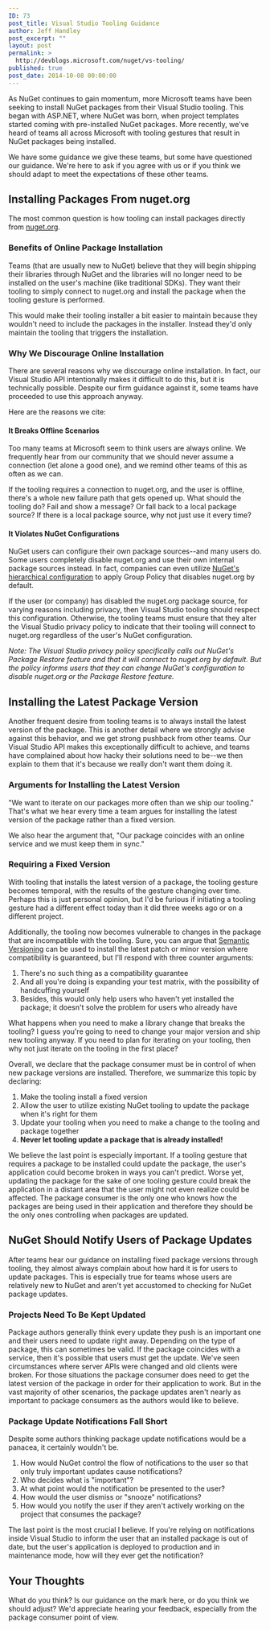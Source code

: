 ```yaml
---
ID: 73
post_title: Visual Studio Tooling Guidance
author: Jeff Handley
post_excerpt: ""
layout: post
permalink: >
  http://devblogs.microsoft.com/nuget/vs-tooling/
published: true
post_date: 2014-10-08 00:00:00
---
```

As NuGet continues to gain momentum, more Microsoft teams have been seeking to install NuGet packages from their Visual Studio tooling. This began with ASP.NET, where NuGet was born, when project templates started coming with pre-installed NuGet packages. More recently, we've heard of teams all across Microsoft with tooling gestures that result in NuGet packages being installed.

We have some guidance we give these teams, but some have questioned our guidance. We're here to ask if you agree with us or if you think we should adapt to meet the expectations of these other teams.

## Installing Packages From nuget.org

The most common question is how tooling can install packages directly from [nuget.org][1].

### Benefits of Online Package Installation

Teams (that are usually new to NuGet) believe that they will begin shipping their libraries through NuGet and the libraries will no longer need to be installed on the user's machine (like traditional SDKs). They want their tooling to simply connect to nuget.org and install the package when the tooling gesture is performed.

This would make their tooling installer a bit easier to maintain because they wouldn't need to include the packages in the installer. Instead they'd only maintain the tooling that triggers the installation.

### Why We Discourage Online Installation

There are several reasons why we discourage online installation. In fact, our Visual Studio API intentionally makes it difficult to do this, but it is technically possible. Despite our firm guidance against it, some teams have proceeded to use this approach anyway.

Here are the reasons we cite:

#### It Breaks Offline Scenarios

Too many teams at Microsoft seem to think users are always online. We frequently hear from our community that we should never assume a connection (let alone a good one), and we remind other teams of this as often as we can.

If the tooling requires a connection to nuget.org, and the user is offline, there's a whole new failure path that gets opened up. What should the tooling do? Fail and show a message? Or fall back to a local package source? If there is a local package source, why not just use it every time?

#### It Violates NuGet Configurations

NuGet users can configure their own package sources--and many users do. Some users completely disable nuget.org and use their own internal package sources instead. In fact, companies can even utilize [NuGet's hierarchical configuration][2] to apply Group Policy that disables nuget.org by default.

If the user (or company) has disabled the nuget.org package source, for varying reasons including privacy, then Visual Studio tooling should respect this configuration. Otherwise, the tooling teams must ensure that they alter the Visual Studio privacy policy to indicate that their tooling will connect to nuget.org regardless of the user's NuGet configuration.

*Note: The Visual Studio privacy policy specifically calls out NuGet's Package Restore feature and that it will connect to nuget.org by default. But the policy informs users that they can change NuGet's configuration to disable nuget.org or the Package Restore feature.*

## Installing the Latest Package Version

Another frequent desire from tooling teams is to always install the latest version of the package. This is another detail where we strongly advise against this behavior, and we get strong pushback from other teams. Our Visual Studio API makes this exceptionally difficult to achieve, and teams have complained about how hacky their solutions need to be--we then explain to them that it's because we really don't want them doing it.

### Arguments for Installing the Latest Version

"We want to iterate on our packages more often than we ship our tooling." That's what we hear every time a team argues for installing the latest version of the package rather than a fixed version.

We also hear the argument that, "Our package coincides with an online service and we must keep them in sync."

### Requiring a Fixed Version

With tooling that installs the latest version of a package, the tooling gesture becomes temporal, with the results of the gesture changing over time. Perhaps this is just personal opinion, but I'd be furious if initiating a tooling gesture had a different effect today than it did three weeks ago or on a different project.

Additionally, the tooling now becomes vulnerable to changes in the package that are incompatible with the tooling. Sure, you can argue that [Semantic Versioning][3] can be used to install the latest patch or minor version where compatibility is guaranteed, but I'll respond with three counter arguments:

1.  There's no such thing as a compatibility guarantee
2.  And all you're doing is expanding your test matrix, with the possibility of handcuffing yourself
3.  Besides, this would only help users who haven't yet installed the package; it doesn't solve the problem for users who already have

What happens when you need to make a library change that breaks the tooling? I guess you're going to need to change your major version and ship new tooling anyway. If you need to plan for iterating on your tooling, then why not just iterate on the tooling in the first place?

Overall, we declare that the package consumer must be in control of when new package versions are installed. Therefore, we summarize this topic by declaring:

1.  Make the tooling install a fixed version
2.  Allow the user to utilize existing NuGet tooling to update the package when it's right for them
3.  Update your tooling when you need to make a change to the tooling and package together
4.  **Never let tooling update a package that is already installed!**

We believe the last point is especially important. If a tooling gesture that requires a package to be installed could update the package, the user's application could become broken in ways you can't predict. Worse yet, updating the package for the sake of one tooling gesture could break the application in a distant area that the user might not even realize could be affected. The package consumer is the only one who knows how the packages are being used in their application and therefore they should be the only ones controlling when packages are updated.

## NuGet Should Notify Users of Package Updates

After teams hear our guidance on installing fixed package versions through tooling, they almost always complain about how hard it is for users to update packages. This is especially true for teams whose users are relatively new to NuGet and aren't yet accustomed to checking for NuGet package updates.

### Projects Need To Be Kept Updated

Package authors generally think every update they push is an important one and their users need to update right away. Depending on the type of package, this can sometimes be valid. If the package coincides with a service, then it's possible that users must get the update. We've seen circumstances where server APIs were changed and old clients were broken. For those situations the package consumer does need to get the latest version of the package in order for their application to work. But in the vast majority of other scenarios, the package updates aren't nearly as important to package consumers as the authors would like to believe.

### Package Update Notifications Fall Short

Despite some authors thinking package update notifications would be a panacea, it certainly wouldn't be.

1.  How would NuGet control the flow of notifications to the user so that only truly important updates cause notifications?
2.  Who decides what is "important"?
3.  At what point would the notification be presented to the user?
4.  How would the user dismiss or "snooze" notifications?
5.  How would you notify the user if they aren't actively working on the project that consumes the package?

The last point is the most crucial I believe. If you're relying on notifications inside Visual Studio to inform the user that an installed package is out of date, but the user's application is deployed to production and in maintenance mode, how will they ever get the notification?

## Your Thoughts

What do you think? Is our guidance on the mark here, or do you think we should adjust? We'd appreciate hearing your feedback, especially from the package consumer point of view.

 [1]: http://www.nuget.org
 [2]: http://docs.nuget.org/docs/reference/nuget-config-file#NuGet_config_extensibility_point
 [3]: http://semver.org